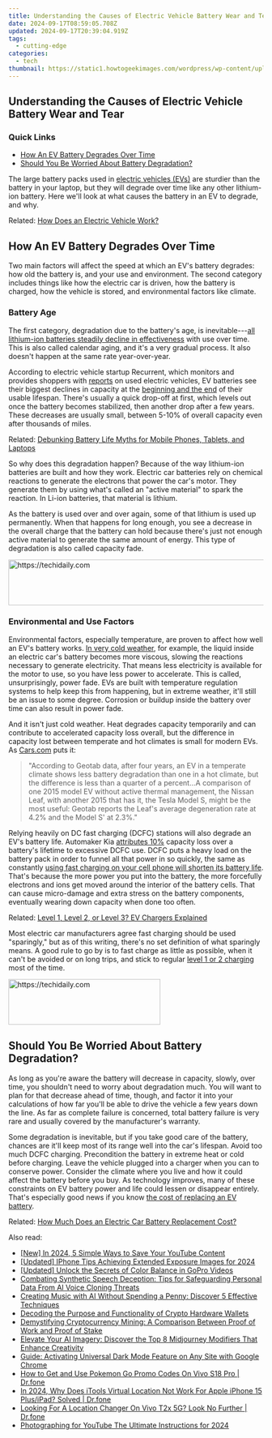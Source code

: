 ```yaml
---
title: Understanding the Causes of Electric Vehicle Battery Wear and Tear
date: 2024-09-17T08:59:05.708Z
updated: 2024-09-17T20:39:04.919Z
tags:
  - cutting-edge
categories:
  - tech
thumbnail: https://static1.howtogeekimages.com/wordpress/wp-content/uploads/2022/05/lithium-ion-batteries-fanned.jpg
---
```


## Understanding the Causes of Electric Vehicle Battery Wear and Tear

### Quick Links

* [How An EV Battery Degrades Over Time](https://some-guidance.techidaily.com/updated-top-questions-on-vlc-player-mac-integration/)
* [Should You Be Worried About Battery Degradation?](https://win-dash.techidaily.com/acer-wireless-network-adapter-drivers-free-download-and-instant-setup/)

 The large battery packs used in [electric vehicles (EVs)](https://instagram-video-recordings.techidaily.com/new-2024-approved-heres-what-you-dont-know-about-instagram-story-viewer2/) are sturdier than the battery in your laptop, but they will degrade over time like any other lithium-ion battery. Here we'll look at what causes the battery in an EV to degrade, and why.

Related: [How Does an Electric Vehicle Work?](https://instagram-video-recordings.techidaily.com/new-2024-approved-heres-what-you-dont-know-about-instagram-story-viewer2/) 

##  How An EV Battery Degrades Over Time

 Two main factors will affect the speed at which an EV's battery degrades: how old the battery is, and your use and environment. The second category includes things like how the electric car is driven, how the battery is charged, how the vehicle is stored, and environmental factors like climate.

###  Battery Age

 The first category, degradation due to the battery's age, is inevitable---[all lithium-ion batteries steadily decline in effectiveness](https://screen-capture.techidaily.com/in-2024-ranking-the-ultimate-in-mac-gif-recorders/) with use over time. This is also called calendar aging, and it's a very gradual process. It also doesn't happen at the same rate year-over-year.

 According to electric vehicle startup Recurrent, which monitors and provides shoppers with [reports](https://www.recurrentauto.com/for-shoppers) on used electric vehicles, EV batteries see their biggest declines in capacity at the [beginning and the end](https://www.recurrentauto.com/research/how-batteries-degrade) of their usable lifespan. There's usually a quick drop-off at first, which levels out once the battery becomes stabilized, then another drop after a few years. These decreases are usually small, between 5-10% of overall capacity even after thousands of miles.

Related: [Debunking Battery Life Myths for Mobile Phones, Tablets, and Laptops](https://screen-capture.techidaily.com/in-2024-ranking-the-ultimate-in-mac-gif-recorders/) 

 So why does this degradation happen? Because of the way lithium-ion batteries are built and how they work. Electric car batteries rely on chemical reactions to generate the electrons that power the car's motor. They generate them by using what's called an "active material" to spark the reaction. In Li-ion batteries, that material is lithium.

 As the battery is used over and over again, some of that lithium is used up permanently. When that happens for long enough, you see a decrease in the overall charge that the battery can hold because there's just not enough active material to generate the same amount of energy. This type of degradation is also called capacity fade.

<!-- affiliate ads begin -->
<a href="https://appsumo.8odi.net/c/5597632/2111965/7443" target="_top" id="2111965">
  <img src="//a.impactradius-go.com/display-ad/7443-2111965" border="0" alt="https://techidaily.com" width="728" height="90"/>
</a>
<img height="0" width="0" src="https://appsumo.8odi.net/i/5597632/2111965/7443" style="position:absolute;visibility:hidden;" border="0" />
<!-- affiliate ads end -->

###  Environmental and Use Factors

 Environmental factors, especially temperature, are proven to affect how well an EV's battery works. [In very cold weather](https://pokemon-go-android.techidaily.com/in-2024-9-mind-blowing-tricks-to-hatch-eggs-in-pokemon-go-without-walking-on-poco-x5-pro-drfone-by-drfone-virtual-android/), for example, the liquid inside an electric car's battery becomes more viscous, slowing the reactions necessary to generate electricity. That means less electricity is available for the motor to use, so you have less power to accelerate. This is called, unsurprisingly, power fade. EVs are built with temperature regulation systems to help keep this from happening, but in extreme weather, it'll still be an issue to some degree. Corrosion or buildup inside the battery over time can also result in power fade.

 And it isn't just cold weather. Heat degrades capacity temporarily and can contribute to accelerated capacity loss overall, but the difference in capacity lost between temperate and hot climates is small for modern EVs. As [Cars.com](https://www.cars.com/articles/your-guide-to-ev-batteries-premature-death-range-loss-and-preservation-446126/#range-loss-is-guaranteed-by-age) puts it:

> "According to Geotab data, after four years, an EV in a temperate climate shows less battery degradation than one in a hot climate, but the difference is less than a quarter of a percent...A comparison of one 2015 model EV without active thermal management, the Nissan Leaf, with another 2015 that has it, the Tesla Model S, might be the most useful: Geotab reports the Leaf's average degeneration rate at 4.2% and the Model S' at 2.3%."

 Relying heavily on DC fast charging (DCFC) stations will also degrade an EV's battery life. Automaker Kia [attributes 10%](https://www.kia.com/dm/discover-kia/ask/how-to-extend-ev-battery-life.html) capacity loss over a battery's lifetime to excessive DCFC use. DCFC puts a heavy load on the battery pack in order to funnel all that power in so quickly, the same as constantly [using fast charging on your cell phone will shorten its battery life](https://facebook-videos.techidaily.com/enhance-mobile-viewing-fb-videos-on-android/). That's because the more power you put into the battery, the more forcefully electrons and ions get moved around the interior of the battery cells. That can cause micro-damage and extra stress on the battery components, eventually wearing down capacity when done too often.

Related: [Level 1, Level 2, or Level 3? EV Chargers Explained](https://visual-screen-recording.techidaily.com/unveiling-wintv-magic-compre-written-guide-to-capturing-live-on-windows-pc-for-2024/) 

 Most electric car manufacturers agree fast charging should be used "sparingly," but as of this writing, there's no set definition of what sparingly means. A good rule to go by is to fast charge as little as possible, when it can't be avoided or on long trips, and stick to regular [level 1 or 2 charging](https://visual-screen-recording.techidaily.com/unveiling-wintv-magic-compre-written-guide-to-capturing-live-on-windows-pc-for-2024/) most of the time.

<!-- affiliate ads begin -->
<a href="https://aligracehair.sjv.io/c/5597632/1896527/19272" target="_top" id="1896527">
  <img src="//a.impactradius-go.com/display-ad/19272-1896527" border="0" alt="https://techidaily.com" width="300" height="90"/>
</a>
<img height="0" width="0" src="https://aligracehair.sjv.io/i/5597632/1896527/19272" style="position:absolute;visibility:hidden;" border="0" />
<!-- affiliate ads end -->

##  Should You Be Worried About Battery Degradation?

 As long as you're aware the battery will decrease in capacity, slowly, over time, you shouldn't need to worry about degradation much. You will want to plan for that decrease ahead of time, though, and factor it into your calculations of how far you'll be able to drive the vehicle a few years down the line. As far as complete failure is concerned, total battery failure is very rare and usually covered by the manufacturer's warranty.

 Some degradation is inevitable, but if you take good care of the battery, chances are it'll keep most of its range well into the car's lifespan. Avoid too much DCFC charging. Precondition the battery in extreme heat or cold before charging. Leave the vehicle plugged into a charger when you can to conserve power. Consider the climate where you live and how it could affect the battery before you buy. As technology improves, many of these constraints on EV battery power and life could lessen or disappear entirely. That's especially good news if you know [the cost of replacing an EV battery](https://phone-solutions.techidaily.com/best-android-data-recovery-retrieve-lost-pictures-from-oppo-reno-11f-5g-by-fonelab-android-recover-pictures/).

Related: [How Much Does an Electric Car Battery Replacement Cost?](https://phone-solutions.techidaily.com/best-android-data-recovery-retrieve-lost-pictures-from-oppo-reno-11f-5g-by-fonelab-android-recover-pictures/)

<ins class="adsbygoogle"
     style="display:block"
     data-ad-format="autorelaxed"
     data-ad-client="ca-pub-7571918770474297"
     data-ad-slot="1223367746"></ins>

<ins class="adsbygoogle"
     style="display:block"
     data-ad-client="ca-pub-7571918770474297"
     data-ad-slot="8358498916"
     data-ad-format="auto"
     data-full-width-responsive="true"></ins>

<span class="atpl-alsoreadstyle">Also read:</span>
<div><ul>
<li><a href="https://screen-sharing-recording.techidaily.com/new-in-2024-5-simple-ways-to-save-your-youtube-content/"><u>[New] In 2024, 5 Simple Ways to Save Your YouTube Content</u></a></li>
<li><a href="https://fox-friendly.techidaily.com/updated-iphone-tips-achieving-extended-exposure-images-for-2024/"><u>[Updated] IPhone Tips Achieving Extended Exposure Images for 2024</u></a></li>
<li><a href="https://some-tips.techidaily.com/updated-unlock-the-secrets-of-color-balance-in-gopro-videos/"><u>[Updated] Unlock the Secrets of Color Balance in GoPro Videos</u></a></li>
<li><a href="https://some-skills.techidaily.com/combating-synthetic-speech-deception-tips-for-safeguarding-personal-data-from-ai-voice-cloning-threats/"><u>Combating Synthetic Speech Deception: Tips for Safeguarding Personal Data From AI Voice Cloning Threats</u></a></li>
<li><a href="https://some-skills.techidaily.com/creating-music-with-ai-without-spending-a-penny-discover-5-effective-techniques/"><u>Creating Music with AI Without Spending a Penny: Discover 5 Effective Techniques</u></a></li>
<li><a href="https://some-skills.techidaily.com/decoding-the-purpose-and-functionality-of-crypto-hardware-wallets/"><u>Decoding the Purpose and Functionality of Crypto Hardware Wallets</u></a></li>
<li><a href="https://some-skills.techidaily.com/demystifying-cryptocurrency-mining-a-comparison-between-proof-of-work-and-proof-of-stake/"><u>Demystifying Cryptocurrency Mining: A Comparison Between Proof of Work and Proof of Stake</u></a></li>
<li><a href="https://some-skills.techidaily.com/elevate-your-ai-imagery-discover-the-top-8-midjourney-modifiers-that-enhance-creativity/"><u>Elevate Your AI Imagery: Discover the Top 8 Midjourney Modifiers That Enhance Creativity</u></a></li>
<li><a href="https://some-knowledge.techidaily.com/guide-activating-universal-dark-mode-feature-on-any-site-with-google-chrome/"><u>Guide: Activating Universal Dark Mode Feature on Any Site with Google Chrome</u></a></li>
<li><a href="https://change-location.techidaily.com/how-to-get-and-use-pokemon-go-promo-codes-on-vivo-s18-pro-drfone-by-drfone-virtual-android/"><u>How to Get and Use Pokemon Go Promo Codes On Vivo S18 Pro | Dr.fone</u></a></li>
<li><a href="https://iphone-location.techidaily.com/in-2024-why-does-itools-virtual-location-not-work-for-apple-iphone-15-plusipad-solved-drfone-by-drfone-virtual-ios/"><u>In 2024, Why Does iTools Virtual Location Not Work For Apple iPhone 15 Plus/iPad? Solved | Dr.fone</u></a></li>
<li><a href="https://fake-location.techidaily.com/looking-for-a-location-changer-on-vivo-t2x-5g-look-no-further-drfone-by-drfone-virtual-android/"><u>Looking For A Location Changer On Vivo T2x 5G? Look No Further | Dr.fone</u></a></li>
<li><a href="https://extra-skills.techidaily.com/photographing-for-youtube-the-ultimate-instructions-for-2024/"><u>Photographing for YouTube The Ultimate Instructions for 2024</u></a></li>
</ul></div>

